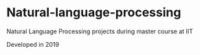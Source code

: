 # Natural-language-processing
Natural Language Processing projects during master course at IIT

Developed in 2019
